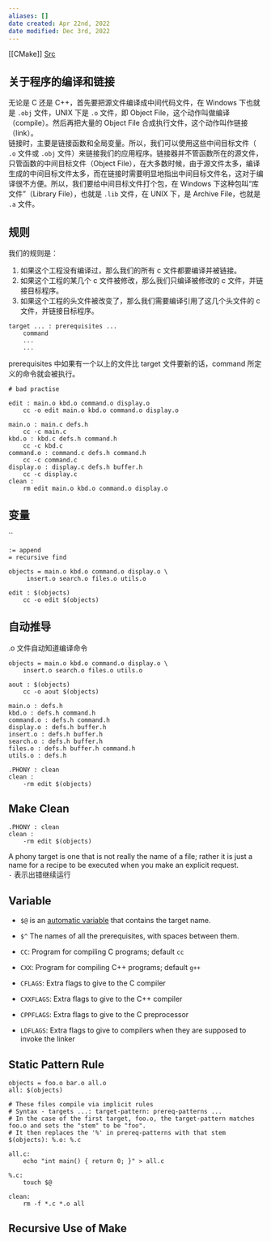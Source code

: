 ```yaml
---
aliases: []
date created: Apr 22nd, 2022
date modified: Dec 3rd, 2022
---
```

[[CMake]]
[Src](https://seisman.github.io/how-to-write-makefile/introduction.html)

## 关于程序的编译和链接
无论是 C 还是 C++，首先要把源文件编译成中间代码文件，在 Windows 下也就是 `.obj` 文件，UNIX 下是 `.o` 文件，即 Object File，这个动作叫做编译（compile）。然后再把大量的 Object File 合成执行文件，这个动作叫作链接（link）。  
链接时，主要是链接函数和全局变量。所以，我们可以使用这些中间目标文件（ `.o` 文件或 `.obj` 文件）来链接我们的应用程序。链接器并不管函数所在的源文件，只管函数的中间目标文件（Object File），在大多数时候，由于源文件太多，编译生成的中间目标文件太多，而在链接时需要明显地指出中间目标文件名，这对于编译很不方便。所以，我们要给中间目标文件打个包，在 Windows 下这种包叫“库文件”（Library File），也就是 `.lib` 文件，在 UNIX 下，是 Archive File，也就是 `.a` 文件。

## 规则
我们的规则是：
1. 如果这个工程没有编译过，那么我们的所有 c 文件都要编译并被链接。
2. 如果这个工程的某几个 c 文件被修改，那么我们只编译被修改的 c 文件，并链接目标程序。
3. 如果这个工程的头文件被改变了，那么我们需要编译引用了这几个头文件的 c 文件，并链接目标程序。

```
target ... : prerequisites ...
    command
    ...
    ...
```

prerequisites 中如果有一个以上的文件比 target 文件要新的话，command 所定义的命令就会被执行。

```
# bad practise

edit : main.o kbd.o command.o display.o 
    cc -o edit main.o kbd.o command.o display.o 

main.o : main.c defs.h
    cc -c main.c
kbd.o : kbd.c defs.h command.h
    cc -c kbd.c
command.o : command.c defs.h command.h
    cc -c command.c
display.o : display.c defs.h buffer.h
    cc -c display.c
clean :
    rm edit main.o kbd.o command.o display.o 
```

## 变量
``

```
:= append
= recursive find

objects = main.o kbd.o command.o display.o \
     insert.o search.o files.o utils.o

edit : $(objects)
    cc -o edit $(objects)
```

## 自动推导
.o 文件自动知道编译命令

```
objects = main.o kbd.o command.o display.o \
    insert.o search.o files.o utils.o

aout : $(objects)
    cc -o aout $(objects)

main.o : defs.h
kbd.o : defs.h command.h
command.o : defs.h command.h
display.o : defs.h buffer.h
insert.o : defs.h buffer.h
search.o : defs.h buffer.h
files.o : defs.h buffer.h command.h
utils.o : defs.h

.PHONY : clean
clean :
    -rm edit $(objects)
```

## Make Clean
```
.PHONY : clean
clean :
    -rm edit $(objects)
```

A phony target is one that is not really the name of a file; rather it is just a name for a recipe to be executed when you make an explicit request.  
`-` 表示出错继续运行

## Variable
- `$@` is an [automatic variable](https://makefiletutorial.com/#automatic-variables) that contains the target name.
- `$^` The names of all the prerequisites, with spaces between them.

- `CC`: Program for compiling C programs; default `cc`
- `CXX`: Program for compiling C++ programs; default `g++`
- `CFLAGS`: Extra flags to give to the C compiler
- `CXXFLAGS`: Extra flags to give to the C++ compiler
- `CPPFLAGS`: Extra flags to give to the C preprocessor
- `LDFLAGS`: Extra flags to give to compilers when they are supposed to invoke the linker

## Static Pattern Rule
```
objects = foo.o bar.o all.o
all: $(objects)

# These files compile via implicit rules
# Syntax - targets ...: target-pattern: prereq-patterns ...
# In the case of the first target, foo.o, the target-pattern matches foo.o and sets the "stem" to be "foo".
# It then replaces the '%' in prereq-patterns with that stem
$(objects): %.o: %.c

all.c:
	echo "int main() { return 0; }" > all.c

%.c:
	touch $@

clean:
	rm -f *.c *.o all
```

## Recursive Use of Make
